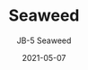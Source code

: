 ---
image_primary: "img/JB+Seaweed+Art.jpg"
image_secondary: "img/JB+Seaweed+Interior.jpg"
subtitle: "JB-5 Seaweed"
tags: 
  - "Wall Coverings"
title: "Seaweed"
href: "https://www.areaenvironments.com/order/seaweed"
designer: "Jennifer Bouron"
category: "Wall Coverings"
manufacturer: "Area Environments"
slug: "/manufacturers/area-environments/wall-coverings/jennifer-bouron-seaweed"
date: "2021-05-07"
---